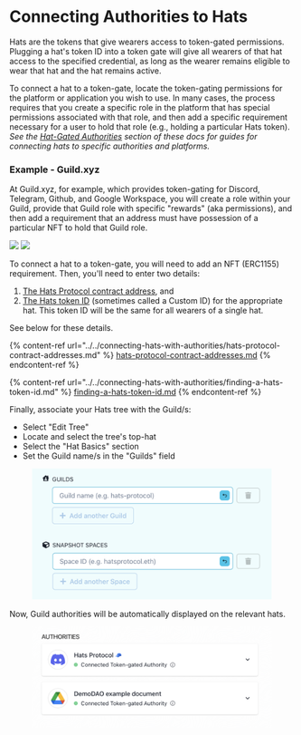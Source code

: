 # Connecting Authorities to Hats

Hats are the tokens that give wearers access to token-gated permissions. Plugging a hat's token ID into a token gate will give all wearers of that hat access to the specified credential, as long as the wearer remains eligible to wear that hat and the hat remains active.

To connect a hat to a token-gate, locate the token-gating permissions for the platform or application you wish to use. In many cases, the process requires that you create a specific role in the platform that has special permissions associated with that role, and then add a specific requirement necessary for a user to hold that role (e.g., holding a particular Hats token). _See the_ [_Hat-Gated Authorities_](../../../hats-integrations/hat-gated-authorities/) _section of these docs for guides for connecting hats to specific authorities and platforms._

### Example - Guild.xyz

At Guild.xyz, for example, which provides token-gating for Discord, Telegram, Github, and Google Workspace, you will create a role within your Guild, provide that Guild role with specific "rewards" (aka permissions), and then add a requirement that an address must have possession of a particular NFT to hold that Guild role.

![](https://hackmd.io/\_uploads/BkTwIJXBn.png) ![](https://hackmd.io/\_uploads/By7qBkXHn.png)

To connect a hat to a token-gate, you will need to add an NFT (ERC1155) requirement. Then, you'll need to enter two details:

1. [The Hats Protocol contract address](../../connecting-hats-with-authorities/hats-protocol-contract-addresses.md), and
2. [The Hats token ID](../../connecting-hats-with-authorities/finding-a-hats-token-id.md) (sometimes called a Custom ID) for the appropriate hat. This token ID will be the same for all wearers of a single hat.

See below for these details.

{% content-ref url="../../connecting-hats-with-authorities/hats-protocol-contract-addresses.md" %}
[hats-protocol-contract-addresses.md](../../connecting-hats-with-authorities/hats-protocol-contract-addresses.md)
{% endcontent-ref %}

{% content-ref url="../../connecting-hats-with-authorities/finding-a-hats-token-id.md" %}
[finding-a-hats-token-id.md](../../connecting-hats-with-authorities/finding-a-hats-token-id.md)
{% endcontent-ref %}

Finally, associate your Hats tree with the Guild/s:

* Select "Edit Tree"
* Locate and select the tree's top-hat
* Select the "Hat Basics" section
* Set the Guild name/s in the "Guilds" field

<figure><img src="../../../.gitbook/assets/Top Hat Guilds And Snapshot (1).png" alt=""><figcaption></figcaption></figure>

Now, Guild authorities will be automatically displayed on the relevant hats.

<figure><img src="../../../.gitbook/assets/Guild Authorities.png" alt=""><figcaption></figcaption></figure>
